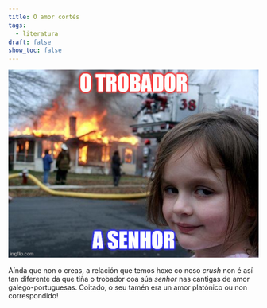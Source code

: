 ```yaml
---
title: O amor cortés
tags:
  - literatura
draft: false
show_toc: false
---
```

![](/img/trobador_senhor.jpg)



Aínda que non o creas, a relación que temos hoxe co noso *crush* non é así tan diferente da que tiña o trobador coa súa *senhor* nas cantigas de amor galego-portuguesas. Coitado, o seu tamén era un amor platónico ou non correspondido!